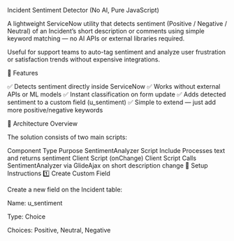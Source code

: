 Incident Sentiment Detector (No AI, Pure JavaScript)

A lightweight ServiceNow utility that detects sentiment (Positive / Negative / Neutral) of an Incident’s short description or comments using simple keyword matching — no AI APIs or external libraries required.

Useful for support teams to auto-tag sentiment and analyze user frustration or satisfaction trends without expensive integrations.

🚀 Features

✅ Detects sentiment directly inside ServiceNow ✅ Works without external APIs or ML models ✅ Instant classification on form update ✅ Adds detected sentiment to a custom field (u_sentiment) ✅ Simple to extend — just add more positive/negative keywords

🧩 Architecture Overview

The solution consists of two main scripts:

Component Type Purpose SentimentAnalyzer Script Include Processes text and returns sentiment Client Script (onChange) Client Script Calls SentimentAnalyzer via GlideAjax on short description change 🧱 Setup Instructions 1️⃣ Create Custom Field

Create a new field on the Incident table:

Name: u_sentiment

Type: Choice

Choices: Positive, Neutral, Negative
